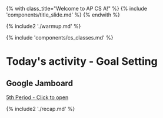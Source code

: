 {% with class_title="Welcome to AP CS A!" %}
{% include 'components/title_slide.md' %}
{% endwith %}

{% include2 './warmup.md' %}

{% include 'components/cs_classes.md' %}

# Today's activity - Goal Setting

## Google Jamboard
<a href="https://jamboard.google.com/d/1OU3-B3QygcYVe4feiPXjM3aMBkBZTB8Rao5ZvPCFFYM/viewer">5th Period - Click to open</a>

{% include2 './recap.md' %}

